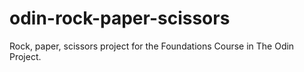 # odin-rock-paper-scissors

Rock, paper, scissors project for the Foundations Course in The Odin Project.